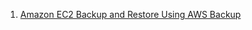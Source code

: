 
1. [Amazon EC2 Backup and Restore Using AWS Backup](https://aws.amazon.com/getting-started/hands-on/amazon-ec2-backup-and-restore-using-aws-backup/)
